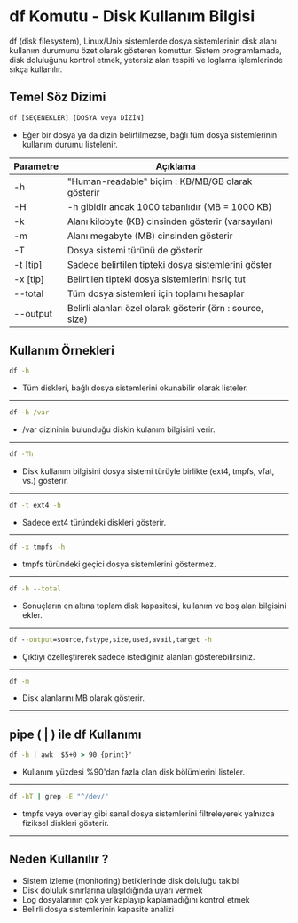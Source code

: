 # df Komutu - Disk Kullanım Bilgisi

df (disk filesystem), Linux/Unix sistemlerde dosya sistemlerinin disk alanı kullanım durumunu özet olarak gösteren komuttur. Sistem programlamada, disk doluluğunu kontrol etmek, yetersiz alan tespiti ve loglama işlemlerinde sıkça kullanılır.

## Temel Söz Dizimi

```cmd
df [SEÇENEKLER] [DOSYA veya DİZİN]
```
* Eğer bir dosya ya da dizin belirtilmezse, bağlı tüm dosya sistemlerinin kullanım durumu listelenir.


| Parametre | Açıklama | 
|--|--|
| -h | "Human-readable" biçim : KB/MB/GB olarak gösterir |
| -H | -h gibidir ancak 1000 tabanlıdır (MB = 1000 KB) | 
| -k | Alanı kilobyte (KB) cinsinden gösterir (varsayılan) | 
| -m | Alanı megabyte (MB) cinsinden gösterir | 
| -T | Dosya sistemi türünü de gösterir | 
| -t \[tip\] | Sadece belirtilen tipteki dosya sistemlerini göster |
| -x \[tip\] | Belirtilen tipteki dosya sistemlerini hsriç tut | 
| --total | Tüm dosya sistemleri için toplamı hesaplar | 
| --output | Belirli alanları özel olarak gösterir (örn : source, size) | 


## Kullanım Örnekleri

```cmd
df -h
```
* Tüm diskleri, bağlı dosya sistemlerini okunabilir olarak listeler.

------------------------------------------------------------------------------------

```cmd
df -h /var
```
* /var dizininin bulunduğu diskin kulanım bilgisini verir.

------------------------------------------------------------------------------------

```cmd
df -Th
```
* Disk kullanım bilgisini dosya sistemi türüyle birlikte (ext4, tmpfs, vfat, vs.) gösterir.

------------------------------------------------------------------------------------

```cmd
df -t ext4 -h
```
* Sadece ext4 türündeki diskleri gösterir.

------------------------------------------------------------------------------------

```cmd
df -x tmpfs -h
```
* tmpfs türündeki geçici dosya sistemlerini göstermez.

------------------------------------------------------------------------------------

```cmd
df -h --total
```
* Sonuçların en altına toplam disk kapasitesi, kullanım ve boş alan bilgisini ekler.

------------------------------------------------------------------------------------

```cmd
df --output=source,fstype,size,used,avail,target -h
```
* Çıktıyı özelleştirerek sadece istediğiniz alanları gösterebilirsiniz.

------------------------------------------------------------------------------------

```cmd
df -m
```
* Disk alanlarını MB olarak gösterir.

------------------------------------------------------------------------------------

## pipe ( | ) ile df Kullanımı

```cmd
df -h | awk '$5+0 > 90 {print}'
```
* Kullanım yüzdesi %90'dan fazla olan disk bölümlerini listeler.

------------------------------------------------------------------------------------

```cmd
df -hT | grep -E "^/dev/"
```
* tmpfs veya overlay gibi sanal dosya sistemlerini filtreleyerek yalnızca fiziksel diskleri gösterir.

------------------------------------------------------------------------------------

## Neden Kullanılır ?

* Sistem izleme (monitoring) betiklerinde disk doluluğu takibi
* Disk doluluk sınırlarına ulaşıldığında uyarı vermek
* Log dosyalarının çok yer kaplayıp kaplamadığını kontrol etmek
* Belirli dosya sistemlerinin kapasite analizi























